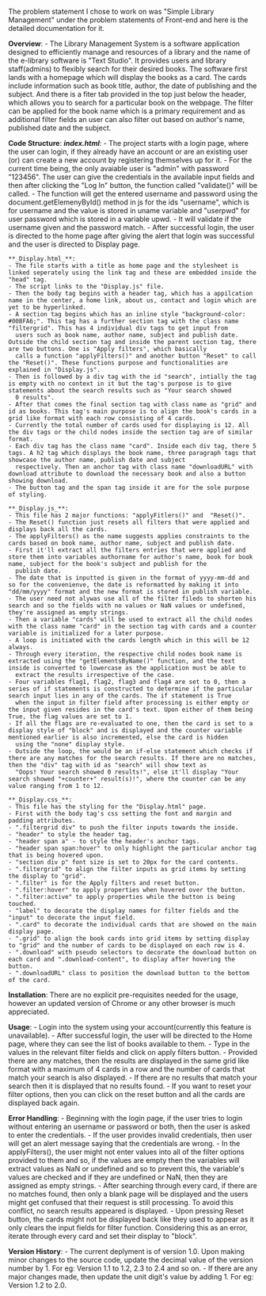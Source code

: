 The problem statement I chose to work on was "Simple Library Management" under the problem statements of Front-end and here is the detailed documentation for it.

**Overview**:
    - The Library Management System is a software application designed to efficiently manage and resources of a library and the name of the e-library software is "Text Studio". It provides users
    and library staff(admins) to flexibly search for their desired books. The software first lands with a homepage which will display the books as a card. The cards include information such as
    book title, author, the date of publishing and the subject. And there is a fiter tab provided in the top just below the header, which allows you to search for a particular book on the webpage.
    The filter can be applied for the book name which is a primary requirement and as additional filter fields an user can also filter out based on author's name, published date and the subject.

**Code Structure**:
    **_index.html_**:
    - The project starts with a login page, where the user can login, if they already have an account or are an existing user (or) can create a new account by registering themselves up for it.
    - For the current time being, the only avaiable user is "admin" with password "123456". The user can give the credentials in the available input fields and then after clicking the "Log In" button,
      the function called "validate()" will be called.
    - The function will get the entered username and password using the document.getElemenyById() method in js for the ids "username", which is for username and the value is stored in uname variable
      and "userpwd" for user password which is stored in a variable upwd.
    - It will validate if the username given and the password match.
    - After successful login, the user is directed to the home page after giving the alert that login was successful and the user is directed to Display page.

    **_Display.html_**:
    - The file starts with a title as home page and the stylesheet is linked seperately using the link tag and these are embedded inside the "head" tag. 
    - The script links to the "Display.js" file.
    - Then the body tag begins with a header tag, which has a appilcation name in the center, a home link, about us, contact and login which are yet to be hyperlinked.
    - A section tag begins which has an inline style "background-color: #00BFA6;". This tag has a further section tag with the class name "filtergrid". This has 4 individual div tags to get input from
      users such as book name, author name, subject and publish date. Outside the child section tag and inside the parent section tag, there are two buttons. One is "Apply filters", which basically
      calls a function "applyFilters()" and another button "Reset" to call the "Reset()". These functions purpose and functionalities are explained in "Display.js".
    - Then is followed by a div tag with the id "search", intially the tag is empty with no context in it but the tag's purpose is to give statements about the search results such as "Your search showed
      0 results".
    - After that comes the final section tag with class name as "grid" and id as books. This tag's main purpose is to align the book's cards in a grid like format with each row consisting of 4 cards.
    - Currently the total number of cards used for displaying is 12. All the div tags or the child nodes inside the section tag are of similar format.
    - Each div tag has the class name "card". Inside each div tag, there 5 tags. A h2 tag which displays the book name, three paragraph tags that showcase the author name, publish date and subject
      respectively. Then an anchor tag with class name "downloadURL" with download attribute to download the necessary book and also a button showing download.
    - The button tag and the span tag inside it are for the sole purpose of styling. 

    **_Display.js_**:
    - This file has 2 major functions: "applyFitlers()" and  "Reset()".
    - The Reset() function just resets all filters that were applied and displays back all the cards. 
    - The applyFilters() as the name suggests applies constraints to the cards based on book name, author name, subject and publish date. 
    - First it'll extract all the filters entries that were applied and store them into variables authorname for author's name, book for book name, subject for the book's subject and publish for the
      publish date. 
    - The date that is inputted is given in the format of yyyy-mm-dd and so for the convenienve, the date is reformatted by making it into "dd/mm/yyyy" format and the new format is stored in publish variable.
    - The user need not alywas use all of the filter fileds to shorten his search and so the fields with no values or NaN values or undefined, they're assigned as empty strings.
    - Then a variable "cards" will be used to extract all the child nodes with the class name "card" in the section tag with cards and a counter variable is initialized for a later purpose.
    - A loop is initiated with the cards length which in this will be 12 always. 
    - Through every iteration, the respective child nodes book name is extracted using the "getElementsByName()" function, and the text inside is converted to lowercase as the application must be able to
      extract the results irrespective of the case. 
    - Four variables flag1, flag2, flag3 and flag4 are set to 0, then a series of if statements is constructed to determine if the particular search input lies in any of the cards. The if statement is True
      when the input in filter field after processing is either empty or the input given resides in the card's text. Upon either of them being True, the flag values are set to 1.
    - If all the flags are re-evaluated to one, then the card is set to a display style of "block" and is displayed and the counter variable mentioned earlier is also incremented, else the card is hidden
      using the "none" display style.
    - Outside the loop, the would be an if-else statement which checks if there are any matches for the search results. If there are no matches, then the "div" tag with id as "search" will show text as 
      "Oops! Your search showed 0 results!", else it'll display "Your search showed "+counter+" result(s)!", where the counter can be any value ranging from 1 to 12.
    
    **_Display.css_**:
    - This file has the styling for the "Display.html" page.
    - First with the body tag's css setting the font and margin and padding attributes.
    - ".filtergrid div" to push the filter inputs towards the inside. 
    - "header" to style the header tag.
    - "header span a" - to style the header's anchor tags.
    - "header span span:hover" to only highlight the particular anchor tag that is being hovered upon.
    - "section div p" font size is set to 20px for the card contents.
    - ".filtergrid" to align the filter inputs as grid items by setting the display to "grid".
    - ".filter" is for the Apply filters and reset button.
    - ".filter:hover" to apply properties when hovered over the button.
    - ".filter:active" to apply properties while the button is being touched.
    - "label" to decorate the display names for filter fields and the "input" to decorate the input field.
    - ".card" to decorate the individual cards that are showed on the main display page.
    - ".grid" to align the book cards into grid items by setting display to "grid" and the number of cards to be displayed on each row is 4.
    - ".download" with pseudo selectors to decorate the download button on each card and ".download-content", to display after hovering the button.
    - ".downloadURL" class to position the download button to the bottom of the card.

**Installation**:
    There are no explicit pre-requisites needed for the usage, however an updated version of Chrome or any other browser is much appreciated.

**Usage**:
    - Login into the system using your account(currently this feature is unavailable).
    - After successful login, the user will be directed to the Home page, where they can see the list of books available to them. 
    - Type in the values in the relevant filter fields and click on apply filters button.
    - Provided there are any matches, then the results are displayed in the same grid like format with a maximum of 4 cards in a row and the number of cards that match your search is also displayed.
    - If there are no results that match your search then it is displayed that no results found.
    - If you want to reset your filter options, then you can click on the reset button and all the cards are displayed back again.

**Error Handling**:
    - Beginning with the login page, if the user tries to login without entering an username or password or both, then the user is asked to enter the credentials.
    - If the user provides invalid credentials, then user will get an alert message saying that the credentials are wrong.
    - In the applyFilters(), the user might not enter values into all of the filter options provided to them and so, if the values are empty then the variables will extract values as NaN or undefined
      and so to prevent this, the variable's values are checked and if they are undefined or NaN, then they are assigned as empty strings.
    - After searching through every card, if there are no matches found, then only a blank page will be displayed and the users might get confused that their request is still processing. To avoid
      this conflict, no search results appeared is displayed.
    - Upon pressing Reset button, the cards might not be displayed back like they used to appear as it only clears the input fields for filter function. Considering this as an error, iterate
      through every card and set their display to "block".

**Version History**:
    - The current deplyment is of version 1.0. Upon making minor changes to the source code, update the decimal value of the version number by 1. For eg: Version 1.1 to 1.2, 2.3 to 2.4 and so on.
    - If there are any major changes made, then update the unit digit's value by adding 1. For eg: Version 1.2 to 2.0.
